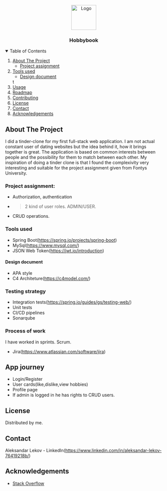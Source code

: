 <p align="center">
  <a href="https://github.com/othneildrew/Best-README-Template">
    <img src="images/logo.png" alt="Logo" width="80" height="80">
  </a>

  <h3 align="center">Hobbybook</h3>

 <!-- TABLE OF CONTENTS -->
<details open="open">
  <summary>Table of Contents</summary>
  <ol>
    <li>
      <a href="#about-the-project">About The Project</a>
      <ul>
        <li><a href="#project-assignment">Project assignment</a></li>
      </ul>
    </li>
    <li>
      <a href="#tools-used">Tools used</a>
      <ul>
        <li><a href="#design-document">Design document</a></li>
      </ul>
    </li>t
    <li><a href="#usage">Usage</a></li>
    <li><a href="#roadmap">Roadmap</a></li>
    <li><a href="#contributing">Contributing</a></li>
    <li><a href="#license">License</a></li>
    <li><a href="#contact">Contact</a></li>
    <li><a href="#acknowledgements">Acknowledgements</a></li>
  </ol>
</details>

<!-- ABOUT THE PROJECT -->
## About The Project

I did a tinder-clone for my first full-stack web application. I am not actual constant user of dating websites but the idea behind it, how it brings together is great. The application is based on common interests between people and the possibility for them to match between each other.
My inspiration of doing a tinder clone is that I found the complexivity very interesting and suitable for the project assignment given from Fontys University. 

### Project assignment:
* Authorization, authentication
* >2 kind of user roles. ADMIN/USER.
* CRUD operations.


### Tools used

* Spring Boot(https://spring.io/projects/spring-boot)
* MySql(https://www.mysql.com/)
* JSON Web Token(https://jwt.io/introduction)


#### Design document
* APA style
* C4 Architeture(https://c4model.com/)


### Testing strategy

* Integration tests(https://spring.io/guides/gs/testing-web/)
* Unit tests
* CI/CD pipelines
* Sonarqube

### Process of work
I have worked in sprints. Scrum.
* Jira(https://www.atlassian.com/software/jira)


<!-- USAGE EXAMPLES -->
## App journey

* Login/Register
* User cards(like,dislike,view hobbies)
* Profile page
* If admin is logged in he has rights to CRUD users.


<!-- LICENSE -->
## License

Distributed by me.


<!-- CONTACT -->
## Contact

Aleksandar Lekov - LinkedIn(https://www.linkedin.com/in/aleksandar-lekov-76419218b/) 


<!-- ACKNOWLEDGEMENTS -->
## Acknowledgements
* [Stack Overflow](https://stackoverflow.com/)



